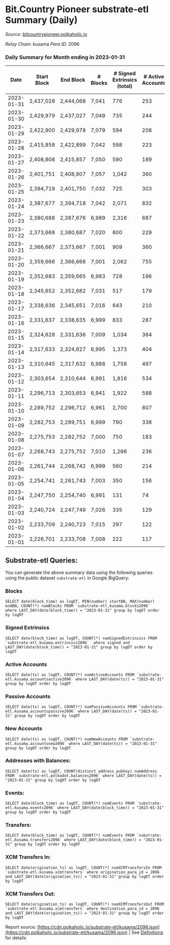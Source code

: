 # Bit.Country Pioneer substrate-etl Summary (Daily)

_Source_: [bitcountrypioneer.polkaholic.io](https://bitcountrypioneer.polkaholic.io)

*Relay Chain*: kusama
*Para ID*: 2096



### Daily Summary for Month ending in 2023-01-31


| Date | Start Block | End Block | # Blocks | # Signed Extrinsics (total) | # Active Accounts | # Passive | # New | # Addresses with Balances | # Events | # Transfers | # XCM Transfers In | # XCM Transfers Out | Issues | 
| ---- | ----------- | --------- | -------- | --------------------------- | ----------------- | --------- | ----- | ------------------------- | -------- | ----------- | ------------------ | ------------------- | ------ |
| 2023-01-31 | 2,437,028 | 2,444,068 | 7,041 | 776 | 253 | 48 | 22 | 24,704 | 28,220 | 7,119 ($16,769.96) |   |   |  |
| 2023-01-30 | 2,429,979 | 2,437,027 | 7,049 | 735 | 244 | 44 | 23 | 24,689 | 27,350 | 6,929 ($16,991.48) |   | 1 ($0.27) |  |
| 2023-01-29 | 2,422,900 | 2,429,978 | 7,079 | 594 | 208 | 67 | 29 | 24,668 | 27,400 | 6,669 ($21,050.27) |   |   |  |
| 2023-01-28 | 2,415,858 | 2,422,899 | 7,042 | 598 | 223 | 46 | 16 | 24,642 | 26,459 | 7,072 ($50,626.34) |   |   |  |
| 2023-01-27 | 2,408,808 | 2,415,857 | 7,050 | 590 | 189 | 58 | 39 | 24,637 | 26,099 | 6,571 ($55,446.34) |   |   |  |
| 2023-01-26 | 2,401,751 | 2,408,807 | 7,057 | 1,042 | 360 | 42 | 28 | 24,600 | 30,708 | 7,531 ($35,619.89) |   |   |  |
| 2023-01-25 | 2,394,719 | 2,401,750 | 7,032 | 725 | 303 | 48 | 33 | 24,580 | 27,664 | 7,144 ($25,815.05) |   |   |  |
| 2023-01-24 | 2,387,677 | 2,394,718 | 7,042 | 2,071 | 832 | 94 | 172 | 24,552 | 40,121 | 8,455 ($83,442.14) |   |   |  |
| 2023-01-23 | 2,380,688 | 2,387,676 | 6,989 | 2,316 | 687 | 55 | 125 | 24,402 | 57,200 | 8,387 ($105,444.14) |   |   |  |
| 2023-01-22 | 2,373,668 | 2,380,687 | 7,020 | 600 | 229 | 45 | 12 | 24,299 | 26,476 | 6,943 ($5,822.41) |   |   |  |
| 2023-01-21 | 2,366,667 | 2,373,667 | 7,001 | 909 | 360 | 41 | 41 | 24,289 | 29,215 | 7,345 ($24,500.72) |   |   |  |
| 2023-01-20 | 2,359,666 | 2,366,666 | 7,001 | 2,062 | 755 | 99 | 137 | 24,262 | 40,237 | 8,574 ($104,572.50) | 1 ($1.68) | 1 ($1.68) |  |
| 2023-01-19 | 2,352,683 | 2,359,665 | 6,983 | 728 | 196 | 28 | 9 | 24,158 | 29,661 | 6,875 ($57,168.07) |   |   |  |
| 2023-01-18 | 2,345,652 | 2,352,682 | 7,031 | 517 | 179 | 36 | 7 | 24,161 | 25,489 | 6,706 ($11,864.37) |   | 1 ($0.05) |  |
| 2023-01-17 | 2,338,636 | 2,345,651 | 7,016 | 643 | 210 | 42 | 6 | 24,156 | 27,577 | 7,090 ($14,857.12) |   |   |  |
| 2023-01-16 | 2,331,637 | 2,338,635 | 6,999 | 833 | 287 | 43 | 6 | 24,152 | 29,229 | 7,396 ($11,778.07) |   |   |  |
| 2023-01-15 | 2,324,628 | 2,331,636 | 7,009 | 1,034 | 364 | 34 | 4 | 24,172 | 30,661 | 7,254 ($23,502.57) |   |   |  |
| 2023-01-14 | 2,317,633 | 2,324,627 | 6,995 | 1,373 | 404 | 64 | 27 | 24,183 | 34,996 | 7,659 ($28,758.20) |   |   |  |
| 2023-01-13 | 2,310,645 | 2,317,632 | 6,988 | 1,758 | 497 | 64 | 10 | 24,165 | 39,377 | 7,800 ($15,386.58) |   |   |  |
| 2023-01-12 | 2,303,654 | 2,310,644 | 6,991 | 1,816 | 534 | 74 | 36 | 24,256 | 41,559 | 8,082 ($37,255.43) | 1 ($0.02) |   |  |
| 2023-01-11 | 2,296,713 | 2,303,653 | 6,941 | 1,922 | 588 | 61 | 32 | 24,232 | 49,436 | 7,926 ($28,539.36) |   |   |  |
| 2023-01-10 | 2,289,752 | 2,296,712 | 6,961 | 2,700 | 807 | 59 | 21 | 24,210 | 55,994 | 8,255 ($34,167.57) |   |   |  |
| 2023-01-09 | 2,282,753 | 2,289,751 | 6,999 | 790 | 338 | 74 | 44 | 24,212 | 27,983 | 6,872 ($12,766.72) | 1 ($0.02) |   |  |
| 2023-01-08 | 2,275,753 | 2,282,752 | 7,000 | 750 | 183 | 30 | 9 | 24,184 | 132,595 | 6,880 ($6,801.99) |   |   |  |
| 2023-01-07 | 2,268,743 | 2,275,752 | 7,010 | 1,266 | 236 | 40 | 4 | 24,195 | 217,403 | 7,866 ($44,240.66) |   |   |  |
| 2023-01-06 | 2,261,744 | 2,268,742 | 6,999 | 560 | 214 | 38 | 7 | 24,199 | 26,810 | 6,558 ($11,761.84) |   |   |  |
| 2023-01-05 | 2,254,741 | 2,261,743 | 7,003 | 350 | 156 | 38 | 17 | 24,197 | 22,982 | 5,952 ($9,841.65) |   |   |  |
| 2023-01-04 | 2,247,750 | 2,254,740 | 6,991 | 131 | 74 | 17 | 2 | 24,188 | 19,325 | 4,195 ($7,306.28) |   |   |  |
| 2023-01-03 | 2,240,724 | 2,247,749 | 7,026 | 335 | 129 | 13 | 4 | 24,190 | 22,295 | 5,428 ($6,100.80) |   |   |  |
| 2023-01-02 | 2,233,709 | 2,240,723 | 7,015 | 297 | 122 | 26 | 6 | 24,187 | 21,636 | 4,888 ($11,607.59) |   |   |  |
| 2023-01-01 | 2,226,701 | 2,233,708 | 7,008 | 222 | 117 | 12 | 1 | 24,181 | 20,422 | 4,540 ($7,934.76) |   |   |  |

## Substrate-etl Queries:
You can generate the above summary data using the following queries using the public dataset `substrate-etl` in Google BigQuery:


### Blocks
```
SELECT date(block_time) as logDT, MIN(number) startBN, MAX(number) endBN, COUNT(*) numBlocks FROM `substrate-etl.kusama.blocks2096`  where LAST_DAY(date(block_time)) = "2023-01-31" group by logDT order by logDT
```


### Signed Extrinsics
```
SELECT date(block_time) as logDT, COUNT(*) numSignedExtrinsics FROM `substrate-etl.kusama.extrinsics2096`  where signed and LAST_DAY(date(block_time)) = "2023-01-31" group by logDT order by logDT
```


### Active Accounts
```
SELECT date(ts) as logDT, COUNT(*) numActiveAccounts FROM `substrate-etl.kusama.accountsactive2096` where LAST_DAY(date(ts)) = "2023-01-31" group by logDT order by logDT
```


### Passive Accounts
```
SELECT date(ts) as logDT, COUNT(*) numPassiveAccounts FROM `substrate-etl.kusama.accountspassive2096` where LAST_DAY(date(ts)) = "2023-01-31" group by logDT order by logDT
```


### New Accounts
```
SELECT date(ts) as logDT, COUNT(*) numNewAccounts FROM `substrate-etl.kusama.accountsnew2096` where LAST_DAY(date(ts)) = "2023-01-31" group by logDT order by logDT
```


### Addresses with Balances:
```
SELECT date(ts) as logDT, COUNT(distinct address_pubkey) numAddress FROM `substrate-etl.polkadot.balances2096` where LAST_DAY(date(ts)) = "2023-01-31" group by logDT order by logDT
```


### Events:
```
SELECT date(block_time) as logDT, COUNT(*) numEvents FROM `substrate-etl.kusama.events2096` where LAST_DAY(date(block_time)) = "2023-01-31" group by logDT order by logDT
```


### Transfers:
```
SELECT date(block_time) as logDT, COUNT(*) numEvents FROM `substrate-etl.kusama.transfers2096` where LAST_DAY(date(block_time)) = "2023-01-31" group by logDT order by logDT
```


### XCM Transfers In:
```
SELECT date(origination_ts) as logDT, COUNT(*) numXCMTransfersIn FROM `substrate-etl.kusama.xcmtransfers` where origination_para_id = 2096 and LAST_DAY(date(origination_ts)) = "2023-01-31" group by logDT order by logDT
```


### XCM Transfers Out:
```
SELECT date(origination_ts) as logDT, COUNT(*) numXCMTransfersOut FROM `substrate-etl.kusama.xcmtransfers` where destination_para_id = 2096 and LAST_DAY(date(origination_ts)) = "2023-01-31" group by logDT order by logDT
```



Report source: [https://cdn.polkaholic.io/substrate-etl/kusama/2096.json](https://cdn.polkaholic.io/substrate-etl/kusama/2096.json) | See [Definitions](/DEFINITIONS.md) for details
